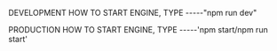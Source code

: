 
DEVELOPMENT
    HOW TO START ENGINE, TYPE
                        -----"npm run dev"

PRODUCTION
    HOW TO START ENGINE, TYPE 
                        -----'npm start/npm run start'


